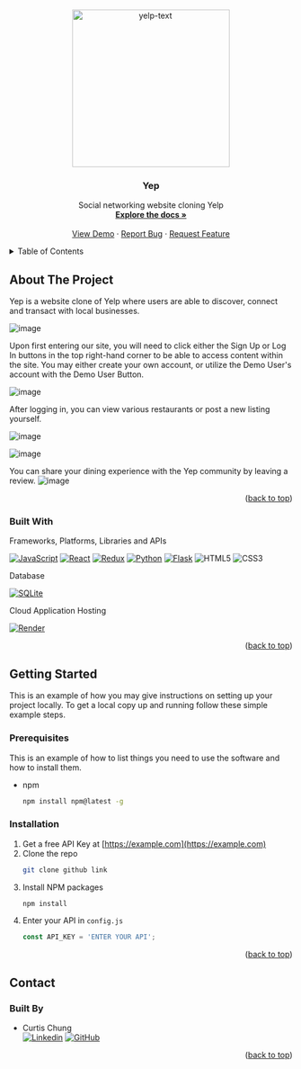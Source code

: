 <!-- Improved compatibility of back to top link: See: https://github.com/othneildrew/Best-README-Template/pull/73 -->
<a name="readme-top"></a>
<!--
*** Thanks for checking out the Best-README-Template. If you have a suggestion
*** that would make this better, please fork the repo and create a pull request
*** or simply open an issue with the tag "enhancement".
*** Don't forget to give the project a star!
*** Thanks again! Now go create something AMAZING! :D
-->



<!-- PROJECT SHIELDS -->
<!--
*** I'm using markdown "reference style" links for readability.
*** Reference links are enclosed in brackets [ ] instead of parentheses ( ).
*** See the bottom of this document for the declaration of the reference variables
*** for contributors-url, forks-url, etc. This is an optional, concise syntax you may use.
*** https://www.markdownguide.org/basic-syntax/#reference-style-links
-->

<!-- PROJECT LOGO -->
<br />
<div align="center">
  <a href="https://github.com/curtis-chung/Yelp">
    <img width="280" alt="yelp-text" src="https://user-images.githubusercontent.com/107964050/205628966-4c5af9f6-42fe-48a4-ac5f-6d57aaf72a66.png">
  </a>

<h3 align="center">Yep</h3>

  <p align="center">
    Social networking website cloning Yelp
    <br />
    <a href="https://github.com/curtis-chung/Yelp"><strong>Explore the docs »</strong></a>
    <br />
    <br />
    <a href="https://github.com/curtis-chung/Yelp">View Demo</a>
    ·
    <a href="https://github.com/curtis-chung/Yelp">Report Bug</a>
    ·
    <a href="https://github.com/curtis-chung/Yelp">Request Feature</a>
  </p>
</div>



<!-- TABLE OF CONTENTS -->
<details>
  <summary>Table of Contents</summary>
  <ol>
    <li>
      <a href="#about-the-project">About The Project</a>
      <ul>
        <li><a href="#built-with">Built With</a></li>
      </ul>
    </li>
    <li>
      <a href="#getting-started">Getting Started</a>
      <ul>
        <li><a href="#prerequisites">Prerequisites</a></li>
        <li><a href="#installation">Installation</a></li>
      </ul>
    </li>
    <li><a href="#usage">Usage</a></li>
    <li><a href="#roadmap">Roadmap</a></li>
    <li><a href="#contact">Contact</a></li>
  </ol>
</details>



<!-- ABOUT THE PROJECT -->
## About The Project

Yep is a website clone of Yelp where users are able to discover, connect and transact with local businesses.

![image](https://user-images.githubusercontent.com/107964050/205625298-0ae138ef-63ee-4e24-b546-073126812fa4.png)

Upon first entering our site, you will need to click either the Sign Up or Log In buttons in the top right-hand corner to be able to access content within the site. You may either create your own account, or utilize the Demo User's account with the Demo User Button.

![image](https://user-images.githubusercontent.com/107964050/205625444-40a05c27-c21e-47c8-887f-aff2e395624c.png)

After logging in, you can view various restaurants or post a new listing yourself.

![image](https://user-images.githubusercontent.com/107964050/205625634-93dcd19b-4cdd-4516-9ce5-3a3b14208327.png)

![image](https://user-images.githubusercontent.com/107964050/205625721-ab280cc1-8c57-4ad0-acdc-be5e3f0f6392.png)

You can share your dining experience with the Yep community by leaving a review.
![image](https://user-images.githubusercontent.com/107964050/205625969-0de6936b-63c2-42ef-a472-e03d6c775ce9.png)



<p align="right">(<a href="#readme-top">back to top</a>)</p>



### Built With

Frameworks, Platforms, Libraries and APIs

[![JavaScript][JavaScript.js]][JavaScript-url]
[![React][React.js]][React-url]
[![Redux][Redux.js]][Redux-url]
[![Python][Python.py]][Python-url]
[![Flask][Flask.py]][Flask-url]
![HTML5][HTML.html]
![CSS3][CSS.css]

Database

[![SQLite][SQLite.sq]][SQLite-url]

Cloud Application Hosting

[![Render][Render.render]][Render-url]

<p align="right">(<a href="#readme-top">back to top</a>)</p>



<!-- GETTING STARTED -->
## Getting Started

This is an example of how you may give instructions on setting up your project locally.
To get a local copy up and running follow these simple example steps.

### Prerequisites

This is an example of how to list things you need to use the software and how to install them.
* npm
  ```sh
  npm install npm@latest -g
  ```

### Installation

1. Get a free API Key at [https://example.com](https://example.com)
2. Clone the repo
   ```sh
   git clone github link
   ```
3. Install NPM packages
   ```sh
   npm install
   ```
4. Enter your API in `config.js`
   ```js
   const API_KEY = 'ENTER YOUR API';
   ```

<p align="right">(<a href="#readme-top">back to top</a>)</p>


<!-- CONTACT -->
## Contact

### Built By
* Curtis Chung\
[![Linkedin][linkedin-color]][curtis-linkedin-url]
[![GitHub][GitHub-color]][curtis-GitHub]

<p align="right">(<a href="#readme-top">back to top</a>)</p>



<!-- MARKDOWN LINKS & IMAGES -->
<!-- https://www.markdownguide.org/basic-syntax/#reference-style-links -->
[linkedin-shield]: https://img.shields.io/badge/-LinkedIn-black.svg?style=for-the-badge&logo=linkedin&colorB=555
[linkedin-color]: https://img.shields.io/badge/linkedin-%230077B5.svg?style=for-the-badge&logo=linkedin&logoColor=white
[curtis-linkedin-url]: https://linkedin.com/in/chungcurtis
[product-screenshot]: images/screenshot.png
[JavaScript.js]: https://img.shields.io/badge/javascript-%23323330.svg?style=for-the-badge&logo=javascript&logoColor=%23F7DF1E
[JavaScript-url]: https://www.javascript.com/
[React.js]: https://img.shields.io/badge/React-20232A?style=for-the-badge&logo=react&logoColor=61DAFB
[React-url]: https://reactjs.org/
[Redux.js]: https://img.shields.io/badge/redux-%23593d88.svg?style=for-the-badge&logo=redux&logoColor=white
[Redux-url]: https://redux.js.org/
[Python.py]: https://img.shields.io/badge/python-3670A0?style=for-the-badge&logo=python&logoColor=ffdd54
[Python-url]: https://www.python.org/
[Flask.py]: https://img.shields.io/badge/flask-%23000.svg?style=for-the-badge&logo=flask&logoColor=white
[Flask-url]: https://flask.palletsprojects.com/en/2.2.x/
[SQLite.sq]: https://img.shields.io/badge/sqlite-%2307405e.svg?style=for-the-badge&logo=sqlite&logoColor=white
[SQLite-url]: https://www.sqlite.org/index.html
[HTML.html]: https://img.shields.io/badge/html5-%23E34F26.svg?style=for-the-badge&logo=html5&logoColor=white
[CSS.css]: https://img.shields.io/badge/css3-%231572B6.svg?style=for-the-badge&logo=css3&logoColor=white
[Render.render]: https://img.shields.io/badge/Render-%46E3B7.svg?style=for-the-badge&logo=render&logoColor=white
[Render-url]: https://render.com/
[Google-map-api]: https://img.shields.io/badge/GoogleMaps-6001D2?style=for-the-badge&logo=Google&logoColor=white
[Google-url]: https://google.com/maps
[GitHub-color]: https://img.shields.io/badge/github-%23121011.svg?style=for-the-badge&logo=github&logoColor=white
[curtis-GitHub]: https://github.com/curtis-chung
